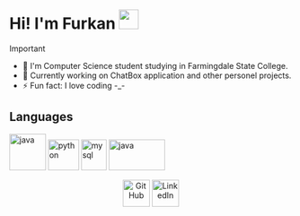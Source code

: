 #  Hi! I'm Furkan <img src="https://github.com/TheDudeThatCode/TheDudeThatCode/blob/master/Assets/Hi.gif" width="35" />
> [!IMPORTANT]
> - 📖 I'm Computer Science student studying in Farmingdale State College.
> - 🔭 Currently working on ChatBox application and other personel projects.
> - ⚡ Fun fact: I love coding -_-

 <!---
> [!IMPORTANT]
>  TBD

> [!NOTE]
> TBD

> [!WARNING]
> TBD

> [!TIP]
> TBD
-->

## Languages
<p align="left">
<img src="https://www.vectorlogo.zone/logos/java/java-icon.svg" alt="java" width="65" height="65"/>
<img src="https://www.vectorlogo.zone/logos/python/python-icon.svg" alt="python" width="55" height="55"/>
<img src="https://www.vectorlogo.zone/logos/mysql/mysql-icon.svg" alt="mysql" width="45" height="55"/>
<img src="https://upload.vectorlogo.zone/logos/javascript/images/239ec8a4-163e-4792-83b6-3f6d96911757.svg" alt="java" width="100" height="55"/>
<?p>

  
    
  
<p align="center">
 <a href="https://github.com/furkanxny">
    <picture>
    <source media="(prefers-color-scheme: dark)" srcset="https://cdn.simpleicons.org/github/white">
    <img alt="GitHub" title="GitHub" height="48" width="48" src="https://cdn.simpleicons.org/github"></picture></a>
    <a href="https://www.linkedin.com/in/furkanxny28">
    <img alt="LinkedIn" title="LinkedIn" height="48" width="48" src="https://cdn.simpleicons.org/linkedin"></a>
</p>



